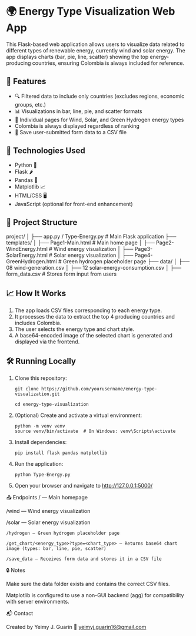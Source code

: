 # 🌍 Energy Type Visualization Web App

This Flask-based web application allows users to visualize data related to different types of renewable energy, currently wind and solar energy. The app displays charts (bar, pie, line, scatter) showing the top energy-producing countries, ensuring Colombia is always included for reference.

## 📌 Features

- 🔍 Filtered data to include only countries (excludes regions, economic groups, etc.)
- 📊 Visualizations in bar, line, pie, and scatter formats
- 📁 Individual pages for Wind, Solar, and Green Hydrogen energy types
- Colombia is always displayed regardless of ranking
- 📝 Save user-submitted form data to a CSV file

## 🚀 Technologies Used

- Python 🐍  
- Flask 🌶️  
- Pandas 🐼  
- Matplotlib 📈  
- HTML/CSS 🖥️  
- JavaScript (optional for front-end enhancement)

## 📂 Project Structure

project/
│
├── app.py / Type-Energy.py # Main Flask application
├── templates/
│ ├── Page1-Main.html # Main home page
│ ├── Page2-WindEnergy.html # Wind energy visualization
│ ├── Page3-SolarEnergy.html # Solar energy visualization
│ ├── Page4-GreenHydrogen.html # Green hydrogen placeholder page
├── data/
│ ├── 08 wind-generation.csv
│ ├── 12 solar-energy-consumption.csv
│ ├── form_data.csv # Stores form input from users


## 📈 How It Works

1. The app loads CSV files corresponding to each energy type.
2. It processes the data to extract the top 4 producing countries and includes Colombia.
3. The user selects the energy type and chart style.
4. A base64-encoded image of the selected chart is generated and displayed via the frontend.

## 🛠️ Running Locally

1. Clone this repository:
   
       git clone https://github.com/yourusername/energy-type-visualization.git

       cd energy-type-visualization

3. (Optional) Create and activate a virtual environment:

       python -m venv venv
       source venv/bin/activate  # On Windows: venv\Scripts\activate

4. Install dependencies:

       pip install flask pandas matplotlib

5. Run the application:

       python Type-Energy.py

6. Open your browser and navigate to http://127.0.0.1:5000/

📤 Endpoints
/ — Main homepage

  /wind — Wind energy visualization

  /solar — Solar energy visualization

    /hydrogen — Green hydrogen placeholder page

    /get_chart/<energy_type>?type=<chart_type> — Returns base64 chart image (types: bar, line, pie, scatter)

    /save_data — Receives form data and stores it in a CSV file

🔒 Notes

  Make sure the data folder exists and contains the correct CSV files.

  Matplotlib is configured to use a non-GUI backend (agg) for compatibility with server environments.

📬 Contact

  Created by Yeimy J. Guarín
  📧 yeimyj.guarin16@gmail.com
